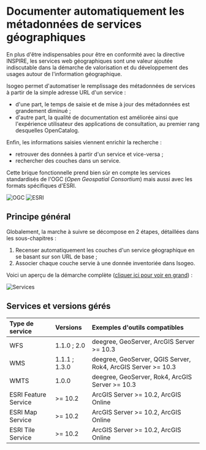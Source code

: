 # Documenter automatiquement les métadonnées de services géographiques

En plus d'être indispensables pour être en conformité avec la directive INSPIRE, les services web géographiques sont une valeur ajoutée indiscutable dans la démarche de valorisation et du développement des usages autour de l'information géographique.

Isogeo permet d'automatiser le remplissage des métadonnées de services à partir de la simple adresse URL d'un service :
* d'une part, le temps de saisie et de mise à jour des métadonnées est grandement diminué ;
* d'autre part, la qualité de documentation est améliorée ainsi que l'expérience utilisateur des applications de consultation, au premier rang desquelles OpenCatalog.

Enfin, les informations saisies viennent enrichir la recherche :
* retrouver des données à partir d'un service et vice-versa ;
* rechercher des couches dans un service.

Cette brique fonctionnelle prend bien sûr en compte les services standardisés de l'OGC (*Open Geospatial Consortium*) mais aussi avec les formats spécifiques d'ESRI.

![OGC](/images/logos/ogc.png "Open Geospatial Consortium") ![ESRI](/images/logos/arcgis.jpg "Environmental Systems Research Institute - ArcGIS")

## Principe général

Globalement, la marche à suivre se décompose en 2 étapes, détaillées dans les sous-chapitres :
1. Recenser automatiquement les couches d'un service géographique en se basant sur son URL de base ;
2. Associer chaque couche servie à une donnée inventoriée dans Isogeo.

Voici un aperçu de la démarche complète ([cliquer ici pour voir en grand](/images/inv_edit_services.gif)) :

![Services](fr/images/inv_edit_services.gif "Documentation automatisée de services géographiques")

## Services et versions gérés

| Type de service      | Versions    | Exemples d'outils compatibles |
| :------------------- | :---------- | :---------------------------- |
| WFS                  | 1.1.0 ; 2.0 | deegree, GeoServer, ArcGIS Server >= 10.3 |
| WMS                  | 1.1.1 ; 1.3.0 | deegree, GeoServer, QGIS Server, Rok4, ArcGIS Server >= 10.3 |
| WMTS                 | 1.0.0       | deegree, GeoServer, Rok4, ArcGIS Server >= 10.3     |
| ESRI Feature Service | >= 10.2     | ArcGIS Server >= 10.2, ArcGIS Online |
| ESRI Map Service     | >= 10.2     | ArcGIS Server >= 10.2, ArcGIS Online |
| ESRI Tile Service    | >= 10.2     | ArcGIS Server >= 10.2, ArcGIS Online |














